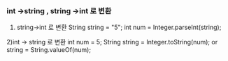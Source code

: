 ### int ->string , string ->int 로 변환
1) string->int 로 변환
String string = "5";
int num = Integer.parseInt(string);

2)int -> string 로 변환
int num = 5;
String string = Integer.toString(num); or string = String.valueOf(num);
